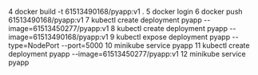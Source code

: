 4 docker build -t 61513490168/pyapp:v1 .
5 docker login
6 docker push 61513490168/pyapp:v1
7 kubectl create deployment pyapp --image=61513450277/pyapp:v1
8 kubectl create deployment pyapp --image=61513490168/pyapp:v1
9 kubectl expose deployment pyapp --type=NodePort --port=5000
10 minikube service pyapp
11 kubectl create deployment pyapp --image=61513450277/pyapp:v1
12 minikube service pyapp